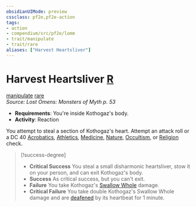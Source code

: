 ```yaml
---
obsidianUIMode: preview
cssclass: pf2e,pf2e-action
tags:
- action
- compendium/src/pf2e/lomm
- trait/manipulate
- trait/rare
aliases: ["Harvest Heartsliver"]
---
```

# Harvest Heartsliver [R](../core-rulebook/chapter-9-playing-the-game.md#Actions "Reaction")
[manipulate](../traits/manipulate.md)  [rare](../traits/rare.md)  
*Source: Lost Omens: Monsters of Myth p. 53*  

- **Requirements**: You're inside Kothogaz's body.
- **Activity**: Reaction

You attempt to steal a section of Kothogaz's heart. Attempt an attack roll or a DC 40 [Acrobatics](../../Compendium/skills.md#Acrobatics), [Athletics](../../Compendium/skills.md#Athletics), [Medicine](../../Compendium/skills.md#Medicine), [Nature](../../Compendium/skills.md#Nature), [Occultism](../../Compendium/skills.md#Occultism), or [Religion](../../Compendium/skills.md#Religion) check.

> [!success-degree] 
> - **Critical Success** You steal a small disharmonic heartsliver, stow it on your person, and can exit Kothogaz's body.
> - **Success** As critical success, but you can't exit.
> - **Failure** You take Kothogaz's [Swallow Whole](../abilities/swallow-whole.md) damage.
> - **Critical Failure** You take double Kothogaz's Swallow Whole damage and are [deafened](../conditions.md#Deafened) by its heartbeat for 1 minute.